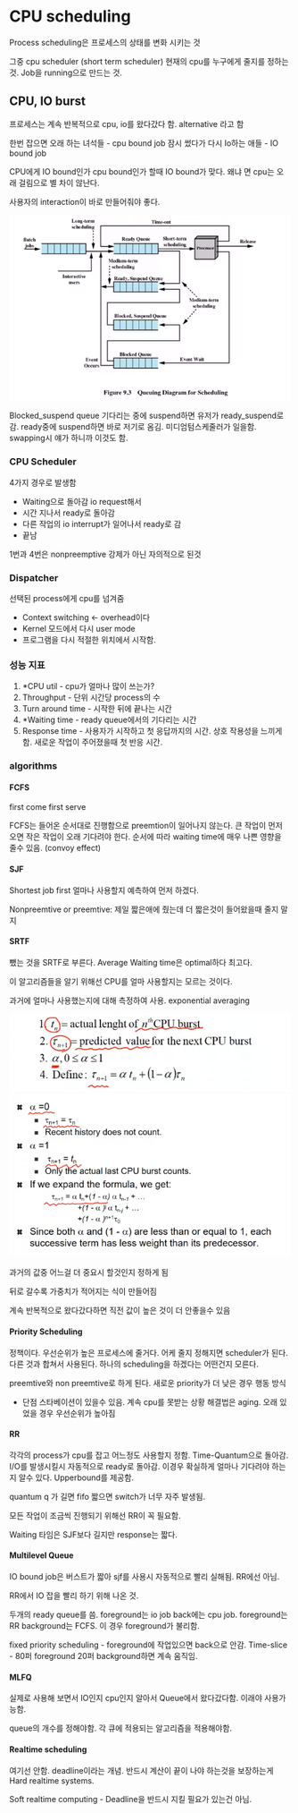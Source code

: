 # CPU scheduling

Process scheduling은 프로세스의 상태를 변화 시키는 것

그중 cpu scheduler (short term scheduler) 현재의 cpu를 누구에게 줄지를 정하는 것. Job을 running으로 만드는 것.

## CPU, IO burst

프로세스는 계속 반복적으로 cpu, io를 왔다갔다 함. alternative 라고 함

한번 잡으면 오래 하는 녀석들 - cpu bound job
잠시 썼다가 다시 Io하는 애들 - IO bound job

CPU에게 IO bound인가 cpu bound인가 할때 IO bound가 맞다. 왜냐 면 cpu는 오래 걸림으로 별 차이 않난다.

사용자의 interaction이 바로 만들어줘야 좋다.

![alt text](photo/processsched.png)

Blocked_suspend queue 기다리는 중에 suspend하면 유저가 ready_suspend로 감. ready중에 suspend하면 바로 저기로 옴김. 미디엄텀스케줄러가 일을함. swapping시 얘가 하니까 이것도 함.

### CPU Scheduler

4가지 경우로 발생함

- Waiting으로 돌아감 io request해서
- 시간 지나서 ready로 돌아감
- 다른 작업의 io interrupt가 일어나서 ready로 감
- 끝남

1번과 4번은 nonpreemptive 강제가 아닌 자의적으로 된것

### Dispatcher

선택된 process에게 cpu를 넘겨줌

- Context switching <- overhead이다
- Kernel 모드에서 다시 user mode
- 프로그램을 다시 적절한 위치에서 시작함.

### 성능 지표

1. \*CPU util - cpu가 얼마나 많이 쓰는가?
2. Throughput - 단위 시간당 process의 수
3. Turn around time - 시작한 뒤에 끝나는 시간
4. \*Waiting time - ready queue에서의 기다리는 시간
5. Response time - 사용자가 시작하고 첫 응답까지의 시간. 상호 작용성을 느끼게 함. 새로운 작업이 주어졌을때 첫 반응 시간.

### algorithms

#### FCFS

first come first serve

FCFS는 들어온 순서대로 진행함으로 preemtion이 일어나지 않는다. 큰 작업이 먼저 오면 작은 작업이 오래 기다려야 한다. 순서에 따라 waiting time에 매우 나쁜 영향을 줄수 있음. (convoy effect)

#### SJF

Shortest job first 얼마나 사용할지 예측하여 먼저 하겠다.

Nonpreemtive or preemtive: 제일 짧은애에 줬는데 더 짧은것이 들어왔을때 줄지 말지

#### SRTF

뺐는 것을 SRTF로 부른다. Average Waiting time은 optimal하다 최고다.

이 알고리즘들을 알기 위해선 CPU를 얼마 사용할지는 모르는 것이다.

과거에 얼마나 사용했는지에 대해 측정하여 사용. exponential averaging

![alt text](photo/cpuburst.png)
![alt text](photo/expoAva.png)

과거의 값중 어느걸 더 중요시 할것인지 정하게 됨

뒤로 갈수록 가중치가 적어지는 식이 만들어짐

계속 반복적으로 왔다갔다하면 직전 값이 높은 것이 더 안좋을수 있음

#### Priority Scheduling

정책이다. 우선순위가 높은 프로세스에 줄거다. 어케 줄지 정해지면 scheduler가 된다. 다른 것과 합쳐서 사용된다. 하나의 scheduling을 하겠다는 어떤건지 모른다.

preemtive와 non preemtive로 하게 된다. 새로운 priority가 더 낮은 경우 행동 방식

- 단점
  스타베이션이 있을수 있음. 계속 cpu를 못받는 상황
  해결법은 aging. 오래 있었을 경우 우선순위가 높아짐

#### RR

각각의 process가 cpu를 잡고 어느정도 사용할지 정함. Time-Quantum으로 돌아감. I/O를 발생시킬시 자동적으로 ready로 돌아감. 이경우 확실하게 얼마나 기다려야 하는지 알수 있다. Upperbound를 제공함.

quantum q 가 길면 fifo 짧으면 switch가 너무 자주 발생됨.

모든 작업이 조금씩 진행되기 위해선 RR이 꼭 필요함.

Waiting 타임은 SJF보다 길지만 response는 짧다.

#### Multilevel Queue

IO bound job은 버스트가 짧아 sjf를 사용시 자동적으로 빨리 실해됨. RR에선 아님.

RR에서 IO 잡을 빨리 하기 위해 나온 것.

두개의 ready queue를 씀. foreground는 io job back에는 cpu job. foreground는 RR background는 FCFS. 이 경우 foreground가 불리함.

fixed priority scheduling - foreground에 작업있으면 back으로 안감.
Time-slice - 80퍼 foreground 20퍼 background하면 계속 움직임.

#### MLFQ

실제로 사용해 보면서 IO인지 cpu인지 알아서 Queue에서 왔다갔다함. 이래야 사용가능함.

queue의 개수를 정해야함. 각 큐에 적용되는 알고리즘을 적용해야함.

#### Realtime scheduling

여기선 안함. deadline이라는 개념. 반드시 계산이 끝이 나야 하는것을 보장하는게 Hard realtime systems.

Soft realtime computing - Deadline을 반드시 지킬 필요가 있는건 아님.
